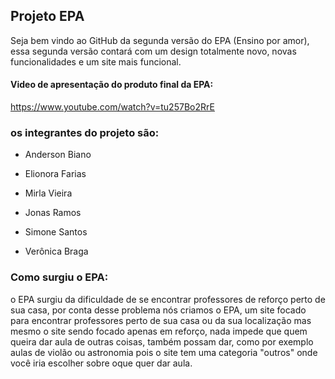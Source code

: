 ## Projeto EPA

Seja bem vindo ao GitHub da segunda versão do EPA (Ensino por amor), essa segunda versão contará com um design totalmente novo, novas funcionalidades e um site mais funcional.



#### Video de apresentação do produto final da EPA:

https://www.youtube.com/watch?v=tu257Bo2RrE

### os integrantes do projeto são:

- Anderson Biano

- Elionora Farias

- Mirla Vieira

- Jonas Ramos

- Simone Santos 

- Verônica Braga

 

### Como surgiu o EPA:

o EPA surgiu da dificuldade de se encontrar professores de reforço perto de sua casa, por conta desse problema nós criamos o EPA, um site focado para encontrar professores perto de sua casa ou da sua localização mas mesmo o site sendo focado apenas em reforço, nada impede que quem queira dar aula de outras coisas, também possam dar, como por exemplo aulas de violão ou astronomia pois o site tem uma categoria "outros" onde você iria escolher sobre oque quer dar aula.
